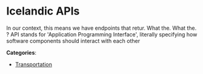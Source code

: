 # Icelandic APIs


In our context, this means we have endpoints that retur. What the. What the. ? API stands for 'Application Programming Interface', literally specifying how software components should interact with each other



**Categories**:

- [Transportation](https://github.com/apis-list/apis-list#transportation)



